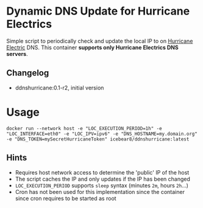 # Dynamic DNS Update for Hurricane Electrics
Simple script to periodically check and update the local IP to on [Hurricane Electric](https://dns.he.net) DNS.
This container **supports only Hurricane Electrics DNS servers**.

##  Changelog
* ddnshurricane:0.1-r2, initial version

# Usage
`docker run --network host -e "LOC_EXECUTION_PERIOD=1h" -e "LOC_INTERFACE=eth0" -e "LOC_IPV=ipv6" -e "DNS_HOSTNAME=my.domain.org" -e "DNS_TOKEN=mySecretHurricaneToken" icebear8/ddnshurricane:latest`

## Hints
- Requires host network access to determine the 'public' IP of the host
- The script caches the IP and only updates if the IP has been changed
- `LOC_EXECUTION_PERIOD` supports `sleep` syntax (minutes `2m`, hours `2h`...)
- Cron has not been used for this implementation since the container since cron requires to be started as root
